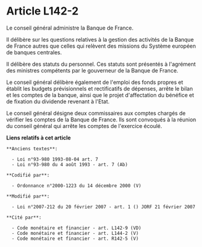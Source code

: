 # Article L142-2

Le conseil général administre la Banque de France.

Il délibère sur les questions relatives à la gestion des activités de la Banque de France autres que celles qui relèvent des
missions du Système européen de banques centrales.

Il délibère des statuts du personnel. Ces statuts sont présentés à l'agrément des ministres compétents par le gouverneur de
la Banque de France.

Le conseil général délibère également de l'emploi des fonds propres et établit les budgets prévisionnels et rectificatifs de
dépenses, arrête le bilan et les comptes de la banque, ainsi que le projet d'affectation du bénéfice et de fixation du
dividende revenant à l'Etat.

Le conseil général désigne deux commissaires aux comptes chargés de vérifier les comptes de la Banque de France. Ils sont
convoqués à la réunion du conseil général qui arrête les comptes de l'exercice écoulé.

**Liens relatifs à cet article**

	**Anciens textes**:

	  - Loi n°93-980 1993-08-04 art. 7
	  - Loi n°93-980 du 4 août 1993 - art. 7 (Ab)

	**Codifié par**:

	  - Ordonnance n°2000-1223 du 14 décembre 2000 (V)

	**Modifié par**:

	  - Loi n°2007-212 du 20 février 2007 - art. 1 () JORF 21 février 2007

	**Cité par**:

	  - Code monétaire et financier - art. L142-9 (VD)
	  - Code monétaire et financier - art. L144-2 (V)
	  - Code monétaire et financier - art. R142-5 (V)
